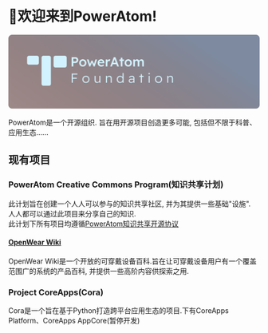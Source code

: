 # 👋欢迎来到PowerAtom!

 ![](./BANNER.png)

 PowerAtom是一个开源组织. 旨在用开源项目创造更多可能, 包括但不限于科普、应用生态......

## 现有项目

### PowerAtom Creative Commons Program(知识共享计划)
此计划旨在创建一个人人可以参与的知识共享社区, 并为其提供一些基础"设施".  
人人都可以通过此项目来分享自己的知识.  
此计划下所有项目均遵循[PowerAtom知识共享开源协议](./LICENSE.zh)

#### [OpenWear Wiki](https://www.projcora.club/OpenWearWiki)
 OpenWear Wiki是一个开放的可穿戴设备百科.旨在让可穿戴设备用户有一个覆盖范围广的系统的产品百科, 并提供一些高阶内容供探索之用.

### Project CoreApps(Cora)

 Cora是一个旨在基于Python打造跨平台应用生态的项目.下有CoreApps Platform、CoreApps AppCore(暂停开发)
